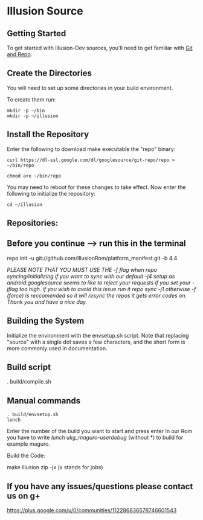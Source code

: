 
Illusion Source
===================

Getting Started
---------------
To get started with Illusion-Dev sources, you'll need to get
familiar with [Git and Repo](http://source.android.com/source/version-control.html).


Create the Directories
----------------------

You will need to set up some directories in your build environment.

To create them run:

    mkdir -p ~/bin
    mkdir -p ~/illusion


Install the Repository
----------------------

Enter the following to download make executable the "repo" binary:

    curl https://dl-ssl.google.com/dl/googlesource/git-repo/repo > ~/bin/repo

    chmod a+x ~/bin/repo

You may need to reboot for these changes to take effect. 
Now enter the following to initialize the repository:

    cd ~/illusion


Repositories:
---------------

Before you continue --> run this in the terminal
----------------------------------------
   repo init -u git://github.com/IllusionRom/platform_manifest.git -b 4.4

*PLEASE NOTE THAT YOU MUST USE THE -f flag when repo syncing/initializing if you want to sync with our default -j4 setup as android.googlesource seems to like to reject your requests if you set your -jflag too high. 
if you wish to avoid this issue run it repo sync -j1 otherwise -f (force) is reccomended so it will resync the repos it gets error codes on. Thank you and have a nice day.*


Building the System
---------------

Initialize the environment with the envsetup.sh script. Note that replacing "source" with a single dot saves a few characters, and the short form is more commonly used in documentation.


Build script
-------------

. build/compile.sh


Manual commands
---------------


    . build/envsetup.sh
    lunch


Enter the number of the build you want to start and press enter
In our Rom you have to write *lunch ukg_maguro-userdebug* (without *) to build for example maguro.


Build the Code:

make illusion zip -jx (x stands for jobs)




If you have any issues/questions please contact us on g+
--------------------------------------------------------
https://plus.google.com/u/0/communities/112286836578746601543

